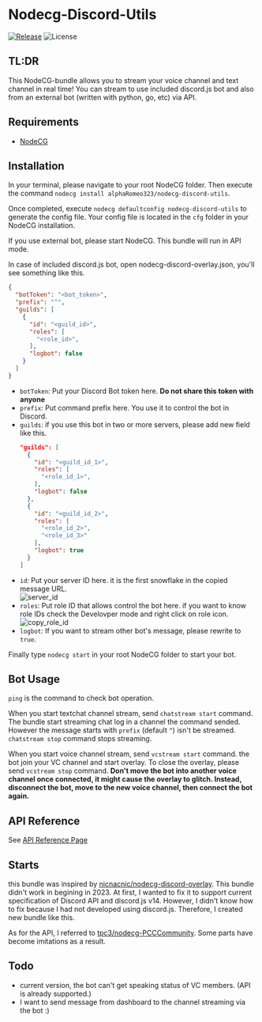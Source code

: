 # Nodecg-Discord-Utils

[![Release](https://img.shields.io/github/v/release/alphaRomeo323/nodecg-discord-utils?label=Release)](https://github.com/alphaRomeo323/nodecg-discord-utils/releases)
![License](https://img.shields.io/github/license/alphaRomeo323/nodecg-discord-utils?label=License)

## TL:DR

This NodeCG-bundle allows you to stream your voice channel and text channel in real time! You can stream to use included discord.js bot and also from an external bot (written with python, go, etc) via API.

## Requirements

- [NodeCG](https://www.nodecg.dev/)

## Installation

In your terminal, please navigate to your root NodeCG folder. Then execute the command `nodecg install alphaRomeo323/nodecg-discord-utils`.

Once completed, execute `nodecg defaultconfig nodecg-discord-utils` to generate the config file. Your config file is located in the `cfg` folder in your NodeCG installation.

If you use external bot, please start NodeCG. This bundle will run in API mode.

In case of included discord.js bot, open nodecg-discord-overlay.json, you'll see something like this.
```json
{
  "botToken": "<bot_token>",
  "prefix": "^",
  "guilds": [
    {
      "id": "<guild_id>",
      "roles": [
        "<role_id>",
      ],
      "logbot": false
    }
  ]
}
```

- `botToken`: Put your Discord Bot token here. **Do not share this token with anyone**
- `prefix`: Put command prefix here. You use it to control the bot in Discord.
- `guilds`: if you use this bot in two or more servers, please add new field like this.
  ```json
  "guilds": [
    {
      "id": "<guild_id_1>",
      "roles": [
        "<role_id_1>",
      ],
      "logbot": false
    },
    {
      "id": "<guild_id_2>",
      "roles": [
        "<role_id_2>",
        "<role_id_3>"
      ],
      "logbot": true
    }
  ]

- `id`: Put your server ID here. it is the first snowflake in the copied message URL.  
  ![server_id](https://cdn.discordapp.com/attachments/636576061932699650/1063438885742444644/image.png)
- `roles`: Put role ID that allows control the bot here. if you want to know role IDs check the Develovper mode and right click on role icon.  
  ![copy_role_id](https://cdn.discordapp.com/attachments/636576061932699650/1063439477441298483/image.png)
- `logbot`: If you want to stream other bot's message, please rewrite to `true`.

Finally type `nodecg start` in your root NodeCG folder to start your bot.


## Bot Usage

`ping` is the command to check bot operation.

When you start textchat channel stream, send `chatstream start` command. The bundle start streaming chat log in a channel the command sended. However the message starts with `prefix` (default `^`) isn't be streamed. `chatstream stop` command stops streaming.


When you start voice channel stream, send `vcstream start` command. the bot join your VC channel and start overlay. To close the overlay, please send `vcstream stop` command. **Don't move the bot into another voice channel once connected, it might cause the overlay to glitch. Instead, disconnect the bot, move to the new voice channel, then connect the bot again.**

## API Reference

See [API Reference Page](api_reference/README.md)

## Starts

this bundle was inspired by [nicnacnic/nodecg-discord-overlay](https://github.com/nicnacnic/nodecg-discord-overlay). This bundle didn't work in begining in 2023. At first, I wanted to fix it to support current specification of Discord API and discord.js v14. However, I didn't know how to fix because I had not developed using discord.js. Therefore, I created new bundle like this.

As for the API, I referred to [tpc3/nodecg-PCCCommunity](https://github.com/tpc3/nodecg-PCCCommunity). Some parts have become imitations as a result.

## Todo

- current version, the bot can't get speaking status of VC members. (API is already supported.)
- I want to send message from dashboard to the channel streaming via the bot :)


